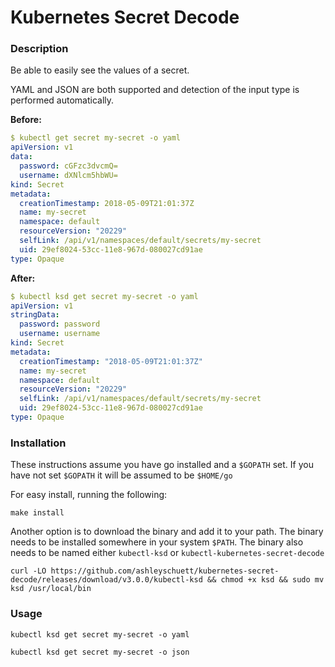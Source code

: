 # Kubernetes Secret Decode

### Description
Be able to easily see the values of a secret.

YAML and JSON are both supported and detection of the input type is performed automatically.

**Before:**
```yaml
$ kubectl get secret my-secret -o yaml
apiVersion: v1
data:
  password: cGFzc3dvcmQ=
  username: dXNlcm5hbWU=
kind: Secret
metadata:
  creationTimestamp: 2018-05-09T21:01:37Z
  name: my-secret
  namespace: default
  resourceVersion: "20229"
  selfLink: /api/v1/namespaces/default/secrets/my-secret
  uid: 29ef8024-53cc-11e8-967d-080027cd91ae
type: Opaque
```

**After:**
```yaml
$ kubectl ksd get secret my-secret -o yaml
apiVersion: v1
stringData:
  password: password
  username: username
kind: Secret
metadata:
  creationTimestamp: "2018-05-09T21:01:37Z"
  name: my-secret
  namespace: default
  resourceVersion: "20229"
  selfLink: /api/v1/namespaces/default/secrets/my-secret
  uid: 29ef8024-53cc-11e8-967d-080027cd91ae
type: Opaque
```

### Installation

These instructions assume you have go installed and a `$GOPATH` set.
If you have not set `$GOPATH` it will be assumed to be `$HOME/go`

For easy install, running the following:
```
make install
```

Another option is to download the binary and add it to your path.
The binary needs to be installed somewhere in your system `$PATH`.
The binary also needs to be named either `kubectl-ksd` or `kubectl-kubernetes-secret-decode`

```
curl -LO https://github.com/ashleyschuett/kubernetes-secret-decode/releases/download/v3.0.0/kubectl-ksd && chmod +x ksd && sudo mv ksd /usr/local/bin
```

### Usage
`kubectl ksd get secret my-secret -o yaml`

`kubectl ksd get secret my-secret -o json`
